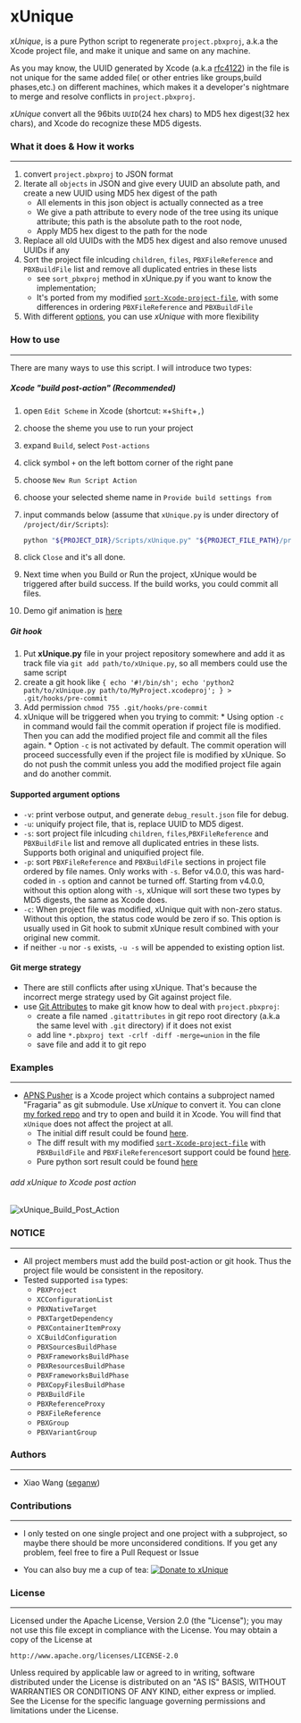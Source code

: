 xUnique
=======

_xUnique_, is a pure Python script to regenerate `project.pbxproj`, a.k.a the Xcode project file, and make it unique and same on any machine.
 
As you may know, the UUID generated by Xcode (a.k.a [rfc4122](http://www.ietf.org/rfc/rfc4122.txt)) in the file is not unique for the same added file( or other entries like groups,build phases,etc.) on different machines, which makes it a developer's nightmare to merge and resolve conflicts in `project.pbxproj`.

_xUnique_ convert all the 96bits `UUID`(24 hex chars) to MD5 hex digest(32 hex chars), and Xcode do recognize these MD5 digests.

### What it does & How it works
----------------
1. convert `project.pbxproj` to JSON format
2. Iterate all `objects` in JSON and give every UUID an absolute path, and create a new UUID using MD5 hex digest of the path
	* All elements in this json object is actually connected as a tree
	* We give a path attribute to every node of the tree using its unique attribute; this path is the absolute path to the root node, 
	* Apply MD5 hex digest to the path for the node
3. Replace all old UUIDs with the MD5 hex digest and also remove unused UUIDs if any
4. Sort the project file inlcuding `children`, `files`, `PBXFileReference` and `PBXBuildFile` list and remove all duplicated entries in these lists 
	* see `sort_pbxproj` method in xUnique.py if you want to know the implementation;
	* It's ported from my modified [`sort-Xcode-project-file`](https://github.com/truebit/webkit/commits/master/Tools/Scripts/sort-Xcode-project-file), with some differences in ordering `PBXFileReference` and `PBXBuildFile` 
5. With different [options](#supported-argument-options), you can use _xUnique_ with more flexibility


### How to use
--------------
There are many ways to use this script. I will introduce two types:

##### Xcode "build post-action" (Recommended)
  1. open `Edit Scheme` in Xcode (shortcut: `⌘`+`Shift`+`,`)
  2. choose the sheme you use to run your project
  3. expand `Build`, select `Post-actions`
  4. click symbol `+` on the left bottom corner of the right pane
  5. choose `New Run Script Action`
  6. choose your selected sheme name in `Provide build settings from`
  7. input commands below (assume that `xUnique.py` is under directory of `/project/dir/Scripts`):
  
     ```bash
     python "${PROJECT_DIR}/Scripts/xUnique.py" "${PROJECT_FILE_PATH}/project.pbxproj"
     ```
  8. click `Close` and it's all done.
  9. Next time when you Build or Run the project, xUnique would be triggered after build success. If the build works, you could commit all files.
  10. Demo gif animation is [here](#add-xunique-to-xcode-post-action)
     
##### Git hook
  1. Put **xUnique.py** file in your project repository somewhere and add it as track file via `git add path/to/xUnique.py`, so all members could use the same script
  2. create a git hook like `{ echo '#!/bin/sh'; echo 'python2 path/to/xUnique.py path/to/MyProject.xcodeproj'; } > .git/hooks/pre-commit`
  3. Add permission `chmod 755 .git/hooks/pre-commit` 
  4. xUnique will be triggered when you trying to commit:
  	* Using option `-c` in command would fail the commit operation if project file is modified. Then you can add the modified project file and commit all the files again.
  	* Option `-c` is not activated by default. The commit operation will proceed successfully even if the project file is modified by xUnique. So do not push the commit unless you add the modified project file again and do another commit.

#### Supported argument options
* `-v`: print verbose output, and generate `debug_result.json` file for debug.
* `-u`: uniquify project file, that is, replace UUID to MD5 digest.
* `-s`: sort project file inlcuding `children`, `files`,`PBXFileReference` and `PBXBuildFile` list and remove all duplicated entries in these lists. Supports both original and uniquified project file. 
* `-p`: sort `PBXFileReference` and `PBXBuildFile` sections in project file ordered by file names. Only works with `-s`. Befor v4.0.0, this was hard-coded in `-s` option and cannot be turned off. Starting from v4.0.0, without this option along with `-s`, xUnique will sort these two types by MD5 digests, the same as Xcode does.
* `-c`: When project file was modified, xUnique quit with non-zero status. Without this option, the status code would be zero if so. This option is usually used in Git hook to submit xUnique result combined with your original new commit.
* if neither `-u` nor `-s` exists, `-u -s` will be appended to existing option list.

    
#### Git merge strategy
* There are still conflicts after using xUnique. That's because the incorrect merge strategy used by Git against project file.
* use [Git Attributes](http://git-scm.com/book/en/Customizing-Git-Git-Attributes) to make git know how to deal with `project.pbxproj`:
  * create a file named `.gitattributes` in git repo root directory (a.k.a the same level with `.git` directory) if it does not exist
  * add line `*.pbxproj text -crlf -diff -merge=union` in the file
  * save file and add it to git repo
      

### Examples
------------
* [APNS Pusher](https://github.com/blommegard/APNS-Pusher) is a Xcode project which contains a subproject named "Fragaria" as git submodule. Use _xUnique_ to convert it. You can clone [my forked repo](https://github.com/truebit/APNS-Pusher) and try to open and build it in Xcode. You will find that `xUnique` does not affect the project at all.
  * The initial diff result could be found [here](https://github.com/truebit/APNS-Pusher/commit/fb27af54627ca0836aa5eb847766441b991220bf).
  * The diff result with my modified [`sort-Xcode-project-file`](https://github.com/truebit/webkit/blob/7afa105d20fccdec68d8bd778b649409f17cbdc0/Tools/Scripts/sort-Xcode-project-file) with `PBXBuildFile` and `PBXFileReference`sort support could be found [here](https://github.com/truebit/APNS-Pusher/commit/d5ff3dc053c4be96d6c209cc9ced890faad263c9). 
  * Pure python sort result could be found [here](https://github.com/truebit/APNS-Pusher/commit/f79d182b0b5892cbb889b67242845807689bd5e4)

###### add xUnique to Xcode post action
![xUnique_Build_Post_Action](https://raw.github.com/truebit/xUnique/gif/xUnique_Build_Post_Action.gif)

### NOTICE
----------
* All project members must add the build post-action or git hook. Thus the project file would be consistent in the repository.
* Tested supported `isa` types:
    * `PBXProject`
    * `XCConfigurationList`
    * `PBXNativeTarget`
    * `PBXTargetDependency`
    * `PBXContainerItemProxy`
    * `XCBuildConfiguration`
    * `PBXSourcesBuildPhase`
    * `PBXFrameworksBuildPhase`
    * `PBXResourcesBuildPhase`
    * `PBXFrameworksBuildPhase`
    * `PBXCopyFilesBuildPhase`
    * `PBXBuildFile`
    * `PBXReferenceProxy`
    * `PBXFileReference`
    * `PBXGroup`
    * `PBXVariantGroup`


### Authors
-----------
* Xiao Wang ([seganw](http://fclef.wordpress.com/about))

### Contributions
-----------------
* I only tested on one single project and one project with a subproject, so maybe there should be more unconsidered conditions. 
If you get any problem, feel free to fire a Pull Request or Issue

* You can also buy me a cup of tea: [![Donate to xUnique](https://www.paypalobjects.com/en_US/i/btn/btn_donate_SM.gif)](https://www.paypal.com/cgi-bin/webscr?cmd=_donations&business=QQNATFYESVT76&item_name=xUnique)



### License
-----------
Licensed under the Apache License, Version 2.0 (the "License"); you may not
use this file except in compliance with the License. You may obtain a copy of
the License at

    http://www.apache.org/licenses/LICENSE-2.0

Unless required by applicable law or agreed to in writing, software
distributed under the License is distributed on an "AS IS" BASIS, WITHOUT
WARRANTIES OR CONDITIONS OF ANY KIND, either express or implied. See the
License for the specific language governing permissions and limitations under
the License.
